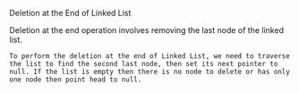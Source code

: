 Deletion at the End of Linked List

Deletion at the end operation involves removing the last node of the linked list.

    To perform the deletion at the end of Linked List, we need to traverse the list to find the second last node, then set its next pointer to null. If the list is empty then there is no node to delete or has only one node then point head to null.


